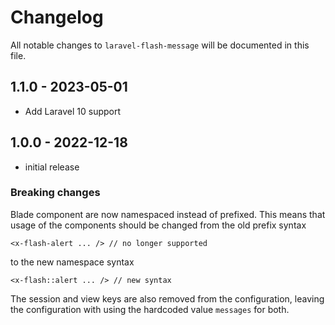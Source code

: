 # Changelog

All notable changes to `laravel-flash-message` will be documented in this file.

## 1.1.0 - 2023-05-01

- Add Laravel 10 support

## 1.0.0 - 2022-12-18

- initial release

### Breaking changes

Blade component are now namespaced instead of prefixed. This means that usage of the components should be changed from the old prefix syntax

```blade
<x-flash-alert ... /> // no longer supported
```

to the new namespace syntax

```blade
<x-flash::alert ... /> // new syntax
```

The session and view keys are also removed from the configuration, leaving the configuration with using the hardcoded value `messages` for both.
